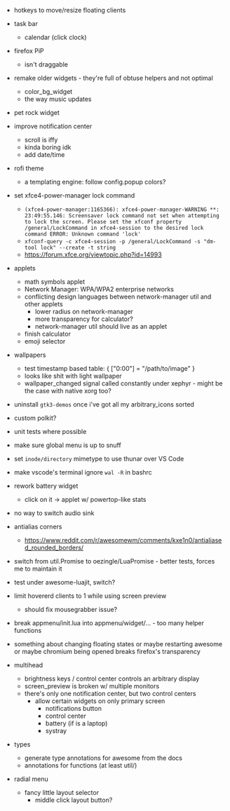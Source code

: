 
- hotkeys to move/resize floating clients

- task bar
	- calendar (click clock)

- firefox PiP 
	- isn't draggable

- remake older widgets - they're full of obtuse helpers and not optimal 
	- color_bg_widget
	- the way music updates

- pet rock widget

- improve notification center
	- scroll is iffy
	- kinda boring idk
	- add date/time

- rofi theme
	- a templating engine: follow config.popup colors?

- set xfce4-power-manager lock command
	- `(xfce4-power-manager:1165366): xfce4-power-manager-WARNING **: 23:49:55.146: Screensaver lock command not set when attempting to lock the screen.
Please set the xfconf property /general/LockCommand in xfce4-session to the desired lock command
ERROR: Unknown command 'lock'`
	- `xfconf-query -c xfce4-session -p /general/LockCommand -s "dm-tool lock" --create -t string`
	- https://forum.xfce.org/viewtopic.php?id=14993


- applets
	- math symbols applet
	- Network Manager: WPA/WPA2 enterprise networks
	- conflicting design languages between network-manager util and other applets
		- lower radius on network-manager
		- more transparency for calculator?
		- network-manager util should live as an applet
	- finish calculator
	- emoji selector


- wallpapers	
	- test timestamp based table: { ["0:00"] = "/path/to/image" }
	- looks like shit with light wallpaper
	- wallpaper_changed signal called constantly under xephyr - might be the case with native xorg too?

- uninstall `gtk3-demos` once i've got all my arbitrary_icons sorted

- custom polkit?

- unit tests where possible

- make sure global menu is up to snuff

- set `inode/directory` mimetype to use thunar over VS Code 

- make vscode's terminal ignore `wal -R` in bashrc

- rework battery widget
	- click on it -> applet w/ powertop-like stats

- no way to switch audio sink

- antialias corners
	- https://www.reddit.com/r/awesomewm/comments/kxe1n0/antialiased_rounded_borders/

- switch from util.Promise to oezingle/LuaPromise - better tests, forces me to maintain it

- test under awesome-luajit, switch?

- limit hovererd clients to 1 while using screen preview
	- should fix mousegrabber issue?

- break appmenu/init.lua into appmenu/widget/... - too many helper functions

- something about changing floating states or maybe restarting awesome or maybe chromium being opened breaks firefox's transparency

- multihead
	- brightness keys / control center controls an arbitrary display
	- screen_preview is broken w/ multiple monitors
	- there's only one notification center, but two control centers
		- allow certain widgets on only primary screen
			- notifications button
			- control center
			- battery (if is a laptop)
			- systray

- types
	- generate type annotations for awesome from the docs
	- annotations for functions (at least util/)

- radial menu
	- fancy little layout selector 
		- middle click layout button?